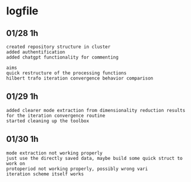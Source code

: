 # logfile

## 01/28    1h
    created repository structure in cluster
    added authentification
    added chatgpt functionality for commenting

    aims
    quick restructure of the processing functions
    hilbert trafo iteration convergence behavior comparison

## 01/29    1h
    added clearer mode extraction from dimensionality reduction results for the iteration convergence routine
    started cleaning up the toolbox

## 01/30    1h
    mode extraction not working properly
    just use the directly saved data, maybe build some quick struct to work on
    protoperiod not working properly, possibly wrong vari
    iteration scheme itself works